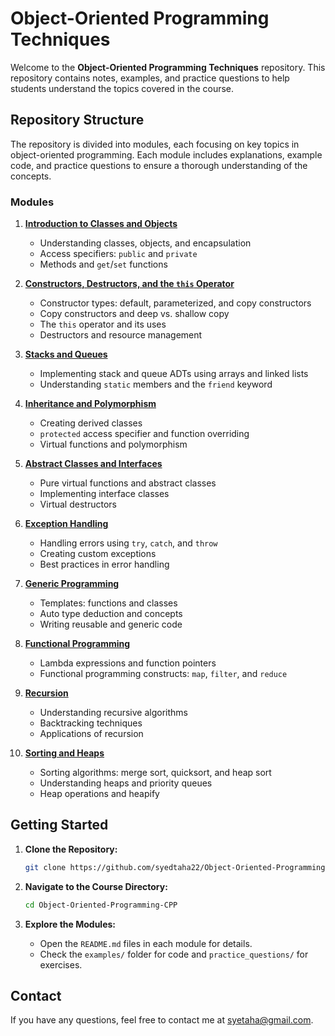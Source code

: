 # Object-Oriented Programming Techniques

Welcome to the **Object-Oriented Programming Techniques** repository. This repository contains notes, examples, and practice questions to help students understand the topics covered in the course.  

## Repository Structure

The repository is divided into modules, each focusing on key topics in object-oriented programming. Each module includes explanations, example code, and practice questions to ensure a thorough understanding of the concepts.

### Modules

1. **[Introduction to Classes and Objects](01_Introduction_to_Classes_and_Objects/README.md)**
   - Understanding classes, objects, and encapsulation
   - Access specifiers: `public` and `private`
   - Methods and `get`/`set` functions

2. **[Constructors, Destructors, and the `this` Operator](02_Constructors_Destructors_This_Operator/README.md)**
   - Constructor types: default, parameterized, and copy constructors
   - Copy constructors and deep vs. shallow copy
   - The `this` operator and its uses
   - Destructors and resource management

3. **[Stacks and Queues](03_Stacks_and_Queues/README.md)**
   - Implementing stack and queue ADTs using arrays and linked lists
   - Understanding `static` members and the `friend` keyword

4. **[Inheritance and Polymorphism](04_Inheritance_and_Polymorphism/README.md)**
   - Creating derived classes
   - `protected` access specifier and function overriding
   - Virtual functions and polymorphism

5. **[Abstract Classes and Interfaces](05_Abstract_Classes_and_Interfaces/README.md)**
   - Pure virtual functions and abstract classes
   - Implementing interface classes
   - Virtual destructors

6. **[Exception Handling](06_Exception_Handling/README.md)**
   - Handling errors using `try`, `catch`, and `throw`
   - Creating custom exceptions
   - Best practices in error handling

7. **[Generic Programming](07_Generic_Programming/README.md)**
   - Templates: functions and classes
   - Auto type deduction and concepts
   - Writing reusable and generic code

8. **[Functional Programming](08_Functional_Programming/README.md)**
   - Lambda expressions and function pointers
   - Functional programming constructs: `map`, `filter`, and `reduce`

9. **[Recursion](09_Recursion/README.md)**
   - Understanding recursive algorithms
   - Backtracking techniques
   - Applications of recursion

10. **[Sorting and Heaps](10_Sorting_and_Heaps/README.md)**
    - Sorting algorithms: merge sort, quicksort, and heap sort
    - Understanding heaps and priority queues
    - Heap operations and heapify

## Getting Started  

1. **Clone the Repository:**  
   ```bash
   git clone https://github.com/syedtaha22/Object-Oriented-Programming-CPP.git
   ```  

2. **Navigate to the Course Directory:**  
   ```bash
   cd Object-Oriented-Programming-CPP
   ```  

3. **Explore the Modules:**  
   - Open the `README.md` files in each module for details.  
   - Check the `examples/` folder for code and `practice_questions/` for exercises.  

## Contact  

If you have any questions, feel free to contact me at [syetaha@gmail.com](syetaha@gmail.com).  
